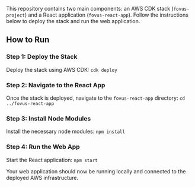 
This repository contains two main components: an AWS CDK stack (`fovus-project`) and a React application (`fovus-react-app`). Follow the instructions below to deploy the stack and run the web application.

## How to Run

### Step 1: Deploy the Stack

Deploy the stack using AWS CDK:
    ```
    cdk deploy
    ```

### Step 2: Navigate to the React App

Once the stack is deployed, navigate to the `fovus-react-app` directory:
    ```
    cd ../fovus-react-app
    ```

### Step 3: Install Node Modules

Install the necessary node modules:
    ```
    npm install
    ```

### Step 4: Run the Web App

Start the React application:
    ```
    npm start
    ```

Your web application should now be running locally and connected to the deployed AWS infrastructure.
